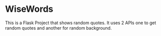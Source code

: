 # WiseWords
This is a Flask Project that shows random quotes. It uses 2 APIs one to get random quotes and another for random background.
